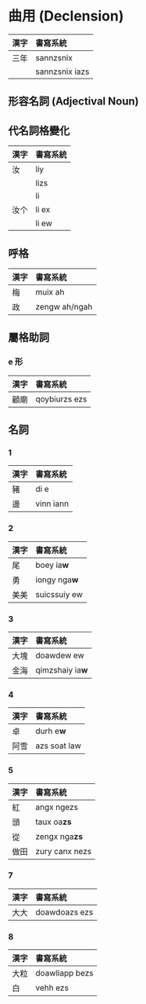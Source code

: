 # 曲用 (Declension)

| 漢字 | 書寫系統 |
| :--- | :--- |
| 三年 | sannzsnix |
|| sannzsnix iazs |

## 形容名詞 (Adjectival Noun)

## 代名詞格變化

| 漢字 | 書寫系統 |
| :--- | :--- |
| 汝 | liy |
|| lizs |
|| li |
| 汝个 | li ex |
|| li ew |

## 呼格

| 漢字 | 書寫系統 |
| :--- | :--- |
| 梅 | muix ah |
| 政 | zengw ah/ngah |

## 屬格助詞

### e 形

| 漢字 | 書寫系統 |
| :--- | :--- |
| 顧廟 | qoybiurzs ezs |

## 名詞

### 1

| 漢字 | 書寫系統 |
| :--- | :--- |
| 豬 | di e |
| 邊 | vinn iann |

### 2

| 漢字 | 書寫系統 |
| :--- | :--- |
| 尾 | boey ia**w** |
| 勇 | iongy nga**w** |
| 美美 | suicssuiy ew |

### 3

| 漢字 | 書寫系統 |
| :--- | :--- |
| 大塊 | doawdew ew |
| 金海 | qimzshaiy ia**w** |

### 4

| 漢字 | 書寫系統 |
| :--- | :--- |
| 卓 | durh e**w** |
| 阿雪 | azs soat law |

### 5

| 漢字 | 書寫系統 |
| :--- | :--- |
| 紅 | angx ngezs |
| 頭 | taux oa**zs** |
| 從 | zengx nga**zs** |
| 做田 | zury canx nezs |

### 7

| 漢字 | 書寫系統 |
| :--- | :--- |
| 大大 | doawdoazs ezs |

### 8

| 漢字 | 書寫系統 |
| :--- | :--- |
| 大粒 | doawliapp bezs |
| 白 | vehh ezs |
